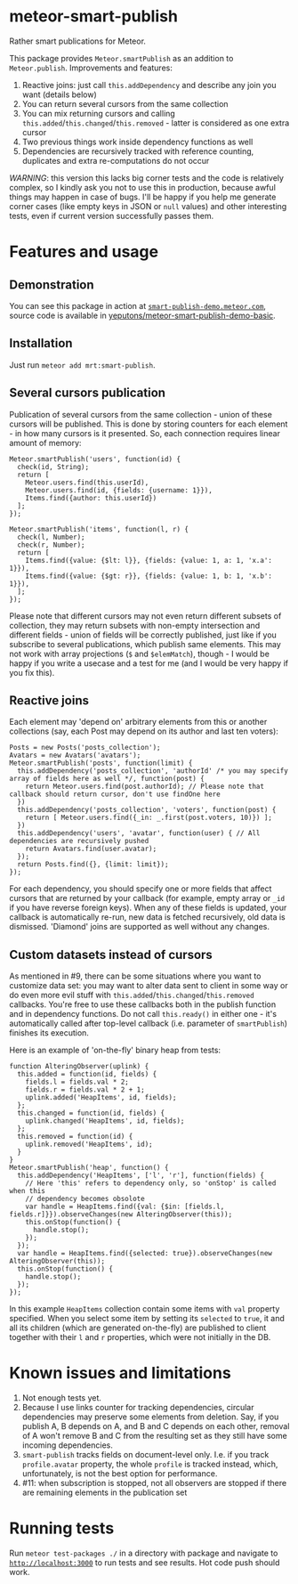 meteor-smart-publish
=============

Rather smart publications for Meteor.

This package provides `Meteor.smartPublish` as an addition to `Meteor.publish`. Improvements and features:

1. Reactive joins: just call `this.addDependency` and describe any join you want (details below)
2. You can return several cursors from the same collection
3. You can mix returning cursors and calling `this.added`/`this.changed`/`this.removed` - latter is considered as one extra cursor
4. Two previous things work inside dependency functions as well
5. Dependencies are recursively tracked with reference counting, duplicates and extra re-computations do not occur

_WARNING_: this version this lacks big corner tests and the code is relatively complex, so I kindly ask you
not to use this in production, because awful things may happen in case of bugs. I'll be happy if you help me
generate corner cases (like empty keys in JSON or `null` values) and other interesting tests, even if current
version successfully passes them.

Features and usage
==================

Demonstration
-------------

You can see this package in action at <a href="http://smart-publish-demo.meteor.com/">`smart-publish-demo.meteor.com`</a>, source
code is available in <a href="https://github.com/yeputons/meteor-smart-publish-demo-basic">yeputons/meteor-smart-publish-demo-basic</a>.

Installation
------------

Just run `meteor add mrt:smart-publish`.

Several cursors publication
---------------------------
Publication of several cursors from the same collection - union of these cursors will be published. This is done
by storing counters for each element - in how many cursors is it presented. So, each connection requires linear amount of memory:

```
Meteor.smartPublish('users', function(id) {
  check(id, String);
  return [
    Meteor.users.find(this.userId),
    Meteor.users.find(id, {fields: {username: 1}}),
    Items.find({author: this.userId})
  ];
});

Meteor.smartPublish('items', function(l, r) {
  check(l, Number);
  check(r, Number);
  return [
    Items.find({value: {$lt: l}}, {fields: {value: 1, a: 1, 'x.a': 1}}),
    Items.find({value: {$gt: r}}, {fields: {value: 1, b: 1, 'x.b': 1}}),
  ];
});
```

Please note that different cursors may not even return different subsets of collection, they may return subsets with non-empty intersection and
different fields - union of fields will be correctly published, just like if you subscribe to several publications, which publish same elements.
This may not work with array projections (`$` and `$elemMatch`), though - I would be happy if you write a usecase and a test for me (and I would
be very happy if you fix this).

Reactive joins
--------------

Each element may 'depend on' arbitrary elements from this or another collections (say, each Post may depend on
its author and last ten voters):

```
Posts = new Posts('posts_collection');
Avatars = new Avatars('avatars');
Meteor.smartPublish('posts', function(limit) {
  this.addDependency('posts_collection', 'authorId' /* you may specify array of fields here as well */, function(post) {
    return Meteor.users.find(post.authorId); // Please note that callback should return cursor, don't use findOne here
  })
  this.addDependency('posts_collection', 'voters', function(post) {
    return [ Meteor.users.find({_in: _.first(post.voters, 10)}) ];
  })
  this.addDependency('users', 'avatar', function(user) { // All dependencies are recursively pushed
    return Avatars.find(user.avatar);
  });
  return Posts.find({}, {limit: limit});
});
```

For each dependency, you should specify one or more fields that affect cursors that are returned by your callback (for example, empty array
or `_id` if you have reverse foreign keys). When any of these fields is updated, your callback is automatically re-run, new data is fetched
recursively, old data is dismissed. 'Diamond' joins are supported as well without any changes.

Custom datasets instead of cursors
----------------------------------
As mentioned in #9, there can be some situations where you want to customize data set: you may want to alter data sent to client
in some way or do even more evil stuff with `this.added`/`this.changed`/`this.removed` callbacks. You're free to use these callbacks
both in the publish function and in dependency functions. Do not call `this.ready()` in either one - it's automatically called
after top-level callback (i.e. parameter of `smartPublish`) finishes its execution.

Here is an example of 'on-the-fly' binary heap from tests:

```
function AlteringObserver(uplink) {
  this.added = function(id, fields) {
    fields.l = fields.val * 2;
    fields.r = fields.val * 2 + 1;
    uplink.added('HeapItems', id, fields);
  };
  this.changed = function(id, fields) {
    uplink.changed('HeapItems', id, fields);
  };
  this.removed = function(id) {
    uplink.removed('HeapItems', id);
  }
}
Meteor.smartPublish('heap', function() {
  this.addDependency('HeapItems', ['l', 'r'], function(fields) {
    // Here 'this' refers to dependency only, so 'onStop' is called when this
    // dependency becomes obsolote
    var handle = HeapItems.find({val: {$in: [fields.l, fields.r]}}).observeChanges(new AlteringObserver(this));
    this.onStop(function() {
      handle.stop();
    });
  });
  var handle = HeapItems.find({selected: true}).observeChanges(new AlteringObserver(this));
  this.onStop(function() {
    handle.stop();
  });
});
```

In this example `HeapItems` collection contain some items with `val` property specified. When you select some item by setting
its `selected` to `true`, it and all its children (which are generated on-the-fly) are published to client together with their `l` and `r` properties,
which were not initially in the DB.

Known issues and limitations
============================
1. Not enough tests yet.
2. Because I use links counter for tracking dependencies, circular dependencies may preserve some elements from deletion. Say, if you publish A, B depends on A, and B and C depends
on each other, removal of A won't remove B and C from the resulting set as they still have some incoming dependencies.
3. `smart-publish` tracks fields on document-level only. I.e. if you track `profile.avatar` property, the whole `profile` is tracked instead, which, unfortunately,
is not the best option for performance.
4. #11: when subscription is stopped, not all observers are stopped if there are remaining elements in the publication set

Running tests
=============

Run `meteor test-packages ./` in a directory with package and navigate to <a href="http://localhost:3000">`http://localhost:3000`</a> to run tests and see results. Hot code push should work.
